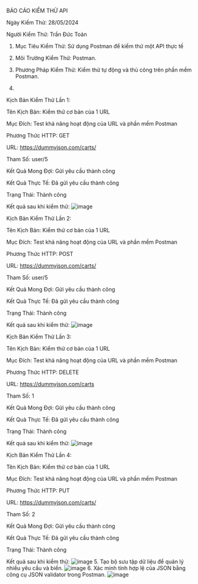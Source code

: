 BÁO CÁO KIỂM THỬ API

Ngày Kiểm Thử: 28/05/2024

Người Kiểm Thử: Trần Đức Toản

1. Mục Tiêu Kiểm Thử: Sử dụng Postman để kiểm thử một API thực tế

2. Môi Trường Kiểm Thử: Postman.

3. Phương Pháp Kiểm Thử: Kiểm thử tự động và thủ công trên phần mềm Postman.

4.
Kịch Bản Kiểm Thử Lần 1:

Tên Kịch Bản: Kiểm thử cơ bản của 1 URL

Mục Đích: Test khả năng hoạt động của URL và phần mềm Postman

Phương Thức HTTP: GET

URL: https://dummyjson.com/carts/

Tham Số: user/5

Kết Quả Mong Đợi: Gửi yêu cầu thành công

Kết Quả Thực Tế: Đã gửi yêu cầu thành công

Trạng Thái: Thành công

Kết quả sau khi kiểm thử:
![image](https://github.com/HIDR00/bt_test/assets/115889838/4dd5fc67-95aa-41fd-9467-61a4ceb1e080)

Kịch Bản Kiểm Thử Lần 2:

Tên Kịch Bản: Kiểm thử cơ bản của 1 URL

Mục Đích: Test khả năng hoạt động của URL và phần mềm Postman

Phương Thức HTTP: POST

URL: https://dummyjson.com/carts/

Tham Số: user/5

Kết Quả Mong Đợi: Gửi yêu cầu thành công

Kết Quả Thực Tế: Đã gửi yêu cầu thành công

Trạng Thái: Thành công

Kết quả sau khi kiểm thử:
![image](https://github.com/HIDR00/bt_test/assets/115889838/9f519fc4-204c-4521-8526-9cecbb7bad6e)

Kịch Bản Kiểm Thử Lần 3:

Tên Kịch Bản: Kiểm thử cơ bản của 1 URL

Mục Đích: Test khả năng hoạt động của URL và phần mềm Postman

Phương Thức HTTP: DELETE

URL: https://dummyjson.com/carts

Tham Số: 1

Kết Quả Mong Đợi: Gửi yêu cầu thành công

Kết Quả Thực Tế: Đã gửi yêu cầu thành công

Trạng Thái: Thành công

Kết quả sau khi kiểm thử:
![image](https://github.com/HIDR00/bt_test/assets/115889838/1aa92ded-1bf8-43ab-aaaa-853b4677736e)

Kịch Bản Kiểm Thử Lần 4:

Tên Kịch Bản: Kiểm thử cơ bản của 1 URL

Mục Đích: Test khả năng hoạt động của URL và phần mềm Postman

Phương Thức HTTP: PUT

URL: https://dummyjson.com/carts/

Tham Số: 2

Kết Quả Mong Đợi: Gửi yêu cầu thành công

Kết Quả Thực Tế: Đã gửi yêu cầu thành công

Trạng Thái: Thành công

Kết quả sau khi kiểm thử:
![image](https://github.com/HIDR00/bt_test/assets/115889838/90395e9a-272b-4466-b128-037ee1613ad1)
5. Tạo bộ sưu tập dữ liệu để quản lý nhiều yêu cầu và biến.
![image](https://github.com/HIDR00/bt_test/assets/115889838/7768f35a-5b56-4ee5-83df-52d5e6a553d7)
6. Xác minh tính hợp lệ của JSON bằng công cụ JSON validator trong Postman.
![image](https://github.com/HIDR00/bt_test/assets/115889838/da93ac03-414e-483b-b71f-72f401417510)






